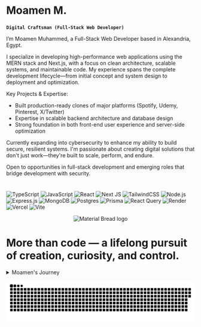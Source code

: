 # Moamen M.

**`Digital Craftsman (Full-Stack Web Developer)`**

I’m Moamen Muhammed, a Full-Stack Web Developer based in Alexandria, Egypt.

I specialize in developing high-performance web applications using the MERN stack and Next.js, with a focus on clean architecture, scalable systems, and maintainable code. My experience spans the complete development lifecycle—from initial concept and system design to deployment and optimization.

Key Projects & Expertise:

- Built production-ready clones of major platforms (Spotify, Udemy, Pinterest, X/Twitter)
- Expertise in scalable backend architecture and database design
- Strong foundation in both front-end user experience and server-side optimization

Currently expanding into cybersecurity to enhance my ability to build secure, resilient systems. I'm passionate about creating digital solutions that don't just work—they're built to scale, perform, and endure.

Open to opportunities in full-stack development and emerging roles that bridge development with security.

#
![TypeScript](https://img.shields.io/badge/typescript-%23007ACC.svg?style=for-the-badge&logo=typescript&logoColor=white) ![JavaScript](https://img.shields.io/badge/javascript-%23323330.svg?style=for-the-badge&logo=javascript&logoColor=%23F7DF1E) ![React](https://img.shields.io/badge/react-%2320232a.svg?style=for-the-badge&logo=react&logoColor=%2361DAFB) ![Next JS](https://img.shields.io/badge/Next-black?style=for-the-badge&logo=next.js&logoColor=white) ![TailwindCSS](https://img.shields.io/badge/TailwindCSS-06B6D4?style=for-the-badge&logo=tailwindcss&logoColor=white) ![Node.js](https://img.shields.io/badge/Node.js-339933?style=for-the-badge&logo=nodedotjs&logoColor=white) ![Express.js](https://img.shields.io/badge/express.js-%23404d59.svg?style=for-the-badge&logo=express&logoColor=%2361DAFB)   ![MongoDB](https://img.shields.io/badge/MongoDB-%234ea94b.svg?style=for-the-badge&logo=mongodb&logoColor=white) ![Postgres](https://img.shields.io/badge/postgres-%23316192.svg?style=for-the-badge&logo=postgresql&logoColor=white)  ![Prisma](https://img.shields.io/badge/Prisma-3982CE?style=for-the-badge&logo=Prisma&logoColor=white) ![React Query](https://img.shields.io/badge/-React%20Query-FF4154?style=for-the-badge&logo=react%20query&logoColor=white) ![Render](https://img.shields.io/badge/Render-%46E3B7.svg?style=for-the-badge&logo=render&logoColor=white) ![Vercel](https://img.shields.io/badge/vercel-%23000000.svg?style=for-the-badge&logo=vercel&logoColor=white) ![Vite](https://img.shields.io/badge/vite-%23646CFF.svg?style=for-the-badge&logo=vite&logoColor=white)

<p align="center">
  <img width="300" src="https://github.com/user-attachments/assets/0e7c3bfa-d166-48fb-96d4-f6edaae1d1c2" alt="Material Bread logo">
</p>

# More than code — a lifelong pursuit of creation, curiosity, and control.
<details>
  <summary>Moamen's Journey</summary>
  
Technology chose me before I chose it. At six years old, I was that kid taking apart computers in Alexandria, fascinated by how these complex machines actually worked. What started as childhood curiosity evolved into something deeper—I wasn't just interested in using technology, I needed to understand it.

By my teens, I was the youngest person in development courses, driven by an obsession to know how systems communicate, how the internet functions, and how code transforms ideas into reality. While others saw talent, I knew it was simply relentless curiosity.

That foundation in hardware naturally led me to software. Today, I build full-stack applications that solve real problems, but each project serves a larger vision: mastering technology from multiple angles. My background in Mechatronics and Robotics taught me how systems work physically, while web development showed me how they work digitally.

Now I'm expanding into cybersecurity—not as a career pivot, but as the next logical step. Building secure systems requires understanding both how to create and how to break, how to develop and how to defend.
I don't just write code that works; I architect systems that last, scale, and stay secure. If you're looking for someone who treats technology as craft, not just career, let's connect.
</details>

![snake gif](https://github.com/moamenzz/moamenzz/blob/output/github-snake-dark.svg)
